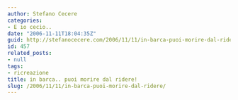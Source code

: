 ```yaml
---
author: Stefano Cecere
categories:
- E io cecio..
date: "2006-11-11T18:04:35Z"
guid: http://stefanocecere.com/2006/11/11/in-barca-puoi-morire-dal-ridere/
id: 457
related_posts:
- null
tags:
- ricreazione
title: in barca.. puoi morire dal ridere!
slug: /2006/11/11/in-barca-puoi-morire-dal-ridere/
---
```


<div>
</div>
